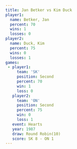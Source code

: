 ```yaml
---
title: Jan Betker vs Kim Duck
player1:           
  name: Betker, Jan
  percent: 70      
  wins: 1          
  losses: 0        
player2:           
  name: Duck, Kim  
  percent: 75      
  wins: 0          
  losses: 1        
games:
 - player1:          
     team: 'SK'      
     position: Second
     percent: 70     
     win: 1          
     loss: 0         
   player2:          
     team: 'ON'      
     position: Second
     percent: 75     
     win: 0          
     loss: 1         
   event: Hearts        
   year: 1987           
   draw: Round Robin(10)
   score: SK 8 - ON 1   
---
```


